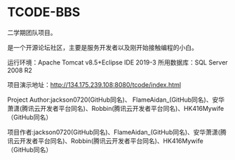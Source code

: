 # TCODE-BBS
二学期团队项目。


是一个开源论坛社区，主要是服务开发者以及刚开始接触编程的小白。

运行环境：Apache Tomcat v8.5+Eclipse IDE 2019-3 所用数据库：SQL Server 2008 R2

项目演示地址：http://134.175.239.108:8080/tcode/index.html

Project Author:<a href="www.baidu.com"></a>jackson0720(GitHub同名)、 FlameAidan_(GitHub同名)、安华萧潇(腾讯云开发者平台同名)、Robbin(腾讯云开发者平台同名)、HK416Mywife（GitHub同名）

项目作者:jackson0720(GitHub同名)、FlameAidan_(GitHub同名)、安华萧潇(腾讯云开发者平台同名)、Robbin(腾讯云开发者平台同名)、HK416Mywife（GitHub同名）
